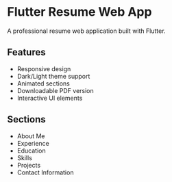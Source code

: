 # Flutter Resume Web App

A professional resume web application built with Flutter.

## Features
- Responsive design
- Dark/Light theme support
- Animated sections
- Downloadable PDF version
- Interactive UI elements

## Sections
- About Me
- Experience
- Education
- Skills
- Projects
- Contact Information